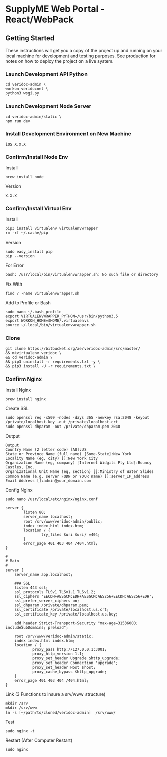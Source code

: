 # SupplyME Web Portal - React/WebPack

## Getting Started

These instructions will get you a copy of the project up and running on your local machine for development and testing purposes. See production for notes on how to deploy the project on a live system.


### Launch Development API Python

```
cd veridoc-admin \
workon veridocnet \
python3 wsgi.py
```

### Launch Development Node Server

```
cd veridoc-admin/static \
npm run dev
```

### Install Development Environment on New Machine

```
iOS X.X.X
```

### Confirm/Install Node Env
 Install
```
brew install node
```

Version
```
X.X.X
```

### Confirm/Install Virtual Env
Install
```
pip3 install virtualenv virtualenvwrapper
rm -rf ~/.cache/pip
```
Version
```
sudo easy_install pip
pip --version
```
For Error
```
bash: /usr/local/bin/virtualenvwrapper.sh: No such file or directory
```
Fix With
```
find / -name virtualenvwrapper.sh
```
Add to Profile or Bash
```
sudo nano ~/.bash_profile
export VIRTUALENVWRAPPER_PYTHON=/usr/bin/python3.5
export WORKON_HOME=$HOME/.virtualenvs
source ~/.local/bin/virtualenvwrapper.sh
```
### Clone
```
git clone https://bitbucket.org/ae/veridoc-admin/src/master/
&& mkvirtualenv veridoc \
&& cd veridoc-admin \
&& pip3 uninstall -r requirements.txt -y \
&& pip3 install -U -r requirements.txt \
```
### Confirm Nginx
Install Nginx
```
brew install nginx
```
Create SSL
```
sudo openssl req -x509 -nodes -days 365 -newkey rsa:2048 -keyout /private/localhost.key -out /private/localhost.crt
sudo openssl dhparam -out /private/dhparam.pem 2048
```
Output
```
Output
Country Name (2 letter code) [AU]:US
State or Province Name (full name) [Some-State]:New York
Locality Name (eg, city) []:New York City
Organization Name (eg, company) [Internet Widgits Pty Ltd]:Bouncy Castles, Inc.
Organizational Unit Name (eg, section) []:Ministry of Water Slides
Common Name (e.g. server FQDN or YOUR name) []:server_IP_address
Email Address []:admin@your_domain.com
```
Config Nginx
```
sudo nano /usr/local/etc/nginx/nginx.conf
```

```
server {
        listen 80;
        server_name localhost;
        root /srv/www/veridoc-admin/public;
        index index.html index.htm;
        location / {
                try_files $uri $uri/ =404;
        }
        error_page 401 403 404 /404.html;
}

#
# Main
#
server {
    server_name app.localhost;

    ### SSL
    listen 443 ssl;
    ssl_protocols TLSv1 TLSv1.1 TLSv1.2;
    ssl_ciphers 'EECDH+AESGCM:EDH+AESGCM:AES256+EECDH:AES256+EDH';
    ssl_prefer_server_ciphers on;
    ssl_dhparam /private/dhparam.pem;
    ssl_certificate /private/localhost.us.crt;
    ssl_certificate_key /private/localhost.us.key;

    add_header Strict-Transport-Security "max-age=31536000; includeSubDomains; preload";

    root /srv/www/veridoc-admin/static;
    index index.html index.htm;
    location / {
            proxy_pass http://127.0.0.1:3001;
            proxy_http_version 1.1;
            proxy_set_header Upgrade $http_upgrade;
            proxy_set_header Connection 'upgrade';
            proxy_set_header Host $host;
            proxy_cache_bypass $http_upgrade;
    }
    error_page 401 403 404 /404.html;
}
```
Link (3 Functions to insure a srv/www structure)
```
mkdir /srv
mkdir /srv/www
ln -s [~/path/to/cloned/veridoc-admin]  /srv/www/
```

Test
```
sudo nginx -t
```
Restart (After Computer Restart)
```
sudo nginx
```
